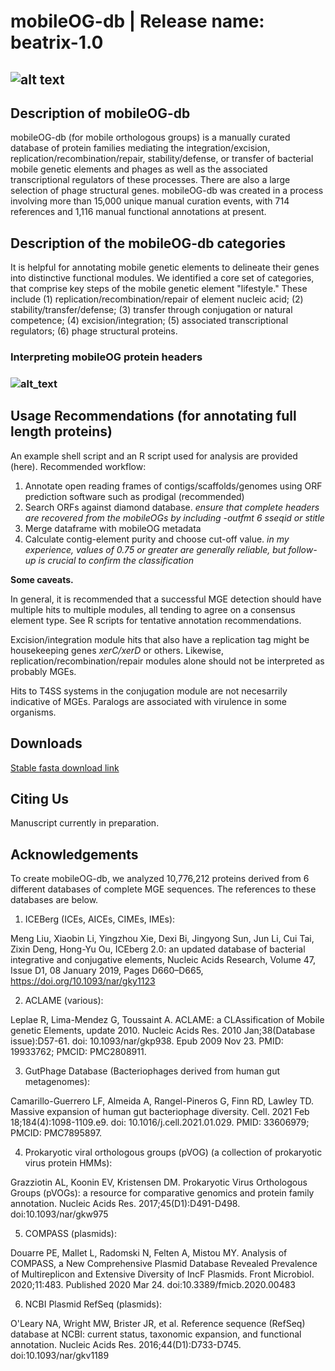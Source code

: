 # mobileOG-db | Release name: beatrix-1.0 

## ![alt text](https://i.imgur.com/XMuXfit.jpeg)

## Description of mobileOG-db
mobileOG-db (for mobile orthologous groups) is a manually curated database of protein families mediating the integration/excision, replication/recombination/repair, stability/defense, or transfer of bacterial mobile genetic elements and phages as well as the associated transcriptional regulators of these processes. There are also a large selection of phage structural genes. mobileOG-db was created in a process involving more than 15,000 unique manual curation events, with 714 references and 1,116 manual functional annotations at present.  

## Description of the mobileOG-db categories
It is helpful for annotating mobile genetic elements to delineate their genes into distinctive functional modules. We identified a core set of categories, that comprise key steps of the mobile genetic element "lifestyle." 
These include 
(1) replication/recombination/repair of element nucleic acid; 
(2) stability/transfer/defense; 
(3) transfer through conjugation or natural competence; 
(4) excision/integration; 
(5) associated transcriptional regulators; 
(6) phage structural proteins.   

### Interpreting mobileOG protein headers
### ![alt_text](https://i.imgur.com/Si2MImT.png)

## Usage Recommendations (for annotating full length proteins)
An example shell script and an R script used for analysis are provided (here).
Recommended workflow:
1. Annotate open reading frames of contigs/scaffolds/genomes using ORF prediction software such as prodigal (recommended)
2. Search ORFs against diamond database. _ensure that complete headers are recovered from the mobileOGs by including -outfmt 6 sseqid or stitle_
3. Merge dataframe with mobileOG metadata
4. Calculate contig-element purity and choose cut-off value. _in my experience, values of 0.75 or greater are generally reliable, but follow-up is crucial to confirm the classification_  

**Some caveats.**  

In general, it is recommended that a successful MGE detection should have multiple hits to multiple modules, all tending to agree on a consensus element type. See R scripts for tentative annotation recommendations. 

Excision/integration module hits that also have a replication tag might be housekeeping genes _xerC/xerD_ or others. Likewise, replication/recombination/repair modules alone should not be interpreted as probably MGEs.

Hits to T4SS systems in the conjugation module are not necesarrily indicative of MGEs. Paralogs are associated with virulence in some organisms.  

## Downloads 

[Stable fasta download link](https://code.vt.edu/clb21565/mobileog-db/-/raw/master/mobileOG-db_beatrix-1.0-alpha.fasta.gz) 

## Citing Us
Manuscript currently in preparation. 

## Acknowledgements 
To create mobileOG-db, we analyzed 10,776,212 proteins derived from 6 different databases of complete MGE sequences. The references to these databases are below. 

1. ICEBerg (ICEs, AICEs, CIMEs, IMEs): 

Meng Liu, Xiaobin Li, Yingzhou Xie, Dexi Bi, Jingyong Sun, Jun Li, Cui Tai, Zixin Deng, Hong-Yu Ou, ICEberg 2.0: an updated database of bacterial integrative and conjugative elements, Nucleic Acids Research, Volume 47, Issue D1, 08 January 2019, Pages D660–D665, https://doi.org/10.1093/nar/gky1123

2. ACLAME (various):

Leplae R, Lima-Mendez G, Toussaint A. ACLAME: a CLAssification of Mobile genetic Elements, update 2010. Nucleic Acids Res. 2010 Jan;38(Database issue):D57-61. doi: 10.1093/nar/gkp938. Epub 2009 Nov 23. PMID: 19933762; PMCID: PMC2808911.

3. GutPhage Database (Bacteriophages derived from human gut metagenomes):

Camarillo-Guerrero LF, Almeida A, Rangel-Pineros G, Finn RD, Lawley TD. Massive expansion of human gut bacteriophage diversity. Cell. 2021 Feb 18;184(4):1098-1109.e9. doi: 10.1016/j.cell.2021.01.029. PMID: 33606979; PMCID: PMC7895897.

4. Prokaryotic viral orthologous groups (pVOG) (a collection of prokaryotic virus protein HMMs):


Grazziotin AL, Koonin EV, Kristensen DM. Prokaryotic Virus Orthologous Groups (pVOGs): a resource for comparative genomics and protein family annotation. Nucleic Acids Res. 2017;45(D1):D491-D498. doi:10.1093/nar/gkw975

5. COMPASS (plasmids):


Douarre PE, Mallet L, Radomski N, Felten A, Mistou MY. Analysis of COMPASS, a New Comprehensive Plasmid Database Revealed Prevalence of Multireplicon and Extensive Diversity of IncF Plasmids. Front Microbiol. 2020;11:483. Published 2020 Mar 24. doi:10.3389/fmicb.2020.00483

6. NCBI Plasmid RefSeq (plasmids): 


O'Leary NA, Wright MW, Brister JR, et al. Reference sequence (RefSeq) database at NCBI: current status, taxonomic expansion, and functional annotation. Nucleic Acids Res. 2016;44(D1):D733-D745. doi:10.1093/nar/gkv1189
